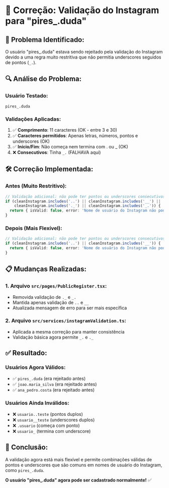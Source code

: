 # 🔧 Correção: Validação do Instagram para "pires_.duda"

## 🎯 **Problema Identificado:**
O usuário "pires_.duda" estava sendo rejeitado pela validação do Instagram devido a uma regra muito restritiva que não permitia underscores seguidos de pontos (`_.`).

## 🔍 **Análise do Problema:**

### **Usuário Testado:**
```
pires_.duda
```

### **Validações Aplicadas:**
1. ✅ **Comprimento**: 11 caracteres (OK - entre 3 e 30)
2. ✅ **Caracteres permitidos**: Apenas letras, números, pontos e underscores (OK)
3. ✅ **Início/Fim**: Não começa nem termina com . ou _ (OK)
4. ❌ **Consecutivos**: Tinha `_.` (FALHAVA aqui)

## 🛠️ **Correção Implementada:**

### **Antes (Muito Restritivo):**
```typescript
// Validação adicional: não pode ter pontos ou underscores consecutivos
if (cleanInstagram.includes('..') || cleanInstagram.includes('__') || 
    cleanInstagram.includes('._') || cleanInstagram.includes('_.')) {
  return { isValid: false, error: 'Nome de usuário do Instagram não pode ter pontos ou underscores consecutivos' };
}
```

### **Depois (Mais Flexível):**
```typescript
// Validação adicional: não pode ter pontos ou underscores consecutivos (apenas pontos duplos são inválidos)
if (cleanInstagram.includes('..') || cleanInstagram.includes('__')) {
  return { isValid: false, error: 'Nome de usuário do Instagram não pode ter pontos (..) ou underscores (__) consecutivos' };
}
```

## 📋 **Mudanças Realizadas:**

### **1. Arquivo `src/pages/PublicRegister.tsx`:**
- Removida validação de `._` e `_.`
- Mantida apenas validação de `..` e `__`
- Atualizada mensagem de erro para ser mais específica

### **2. Arquivo `src/services/instagramValidation.ts`:**
- Aplicada a mesma correção para manter consistência
- Validação básica agora permite `_.` e `._`

## ✅ **Resultado:**

### **Usuários Agora Válidos:**
- ✅ `pires_.duda` (era rejeitado antes)
- ✅ `joao.maria_silva` (era rejeitado antes)
- ✅ `ana_pedro.costa` (era rejeitado antes)

### **Usuários Ainda Inválidos:**
- ❌ `usuario..teste` (pontos duplos)
- ❌ `usuario__teste` (underscores duplos)
- ❌ `.usuario` (começa com ponto)
- ❌ `usuario_` (termina com underscore)

## 🎉 **Conclusão:**
A validação agora está mais flexível e permite combinações válidas de pontos e underscores que são comuns em nomes de usuário do Instagram, como `pires_.duda`.

**O usuário "pires_.duda" agora pode ser cadastrado normalmente!** ✅
